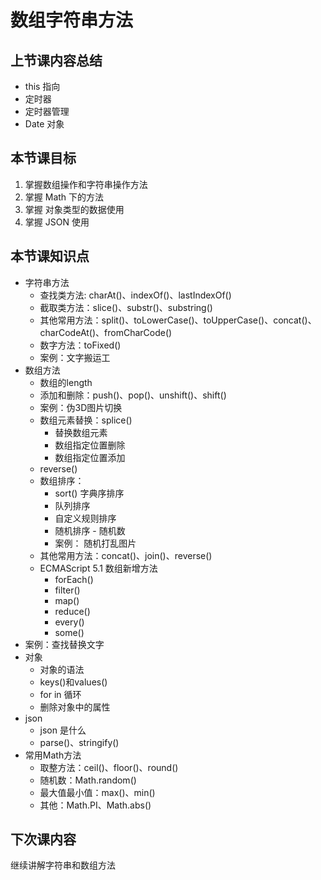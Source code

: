 # 数组字符串方法

## 上节课内容总结
- this 指向
- 定时器
- 定时器管理
- Date 对象

## 本节课目标
1. 掌握数组操作和字符串操作方法
2. 掌握 Math 下的方法
3. 掌握 对象类型的数据使用
4. 掌握 JSON 使用

## 本节课知识点
- 字符串方法
  - 查找类方法: charAt()、indexOf()、lastIndexOf()
  - 截取类方法：slice()、substr()、substring()
  - 其他常用方法：split()、toLowerCase()、toUpperCase()、concat()、charCodeAt()、fromCharCode()
  - 数字方法：toFixed()
  - 案例：文字搬运工
- 数组方法
  - 数组的length
  - 添加和删除：push()、pop()、unshift()、shift()
  - 案例：伪3D图片切换
  - 数组元素替换：splice()
    - 替换数组元素
    - 数组指定位置删除
    - 数组指定位置添加
  - reverse()
  - 数组排序：
    - sort() 字典序排序
    - 队列排序
    - 自定义规则排序
    - 随机排序 - 随机数
    - 案例： 随机打乱图片
  - 其他常用方法：concat()、join()、reverse()
  - ECMAScript 5.1 数组新增方法
    - forEach()
    - filter()
    - map()
    - reduce()
    - every()
    - some()    
- 案例：查找替换文字            
- 对象
  - 对象的语法
  - keys()和values()
  - for in 循环
  - 删除对象中的属性
- json    
  - json 是什么
  - parse()、stringify()
- 常用Math方法 
  - 取整方法：ceil()、floor()、round()
  - 随机数：Math.random()
  - 最大值最小值：max()、min()
  - 其他：Math.PI、Math.abs()

## 下次课内容
继续讲解字符串和数组方法